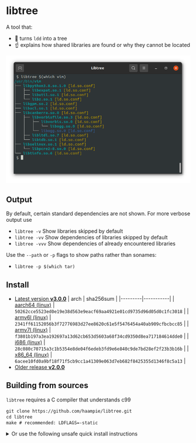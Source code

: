 # libtree

A tool that:
- :deciduous_tree: turns `ldd` into a tree
- :point_up: explains how shared libraries are found or why they cannot be located

![Screenshot of libtree](doc/screenshot.png)


## Output

By default, certain standard dependencies are not shown. For more verbose output use

-  `libtree -v`             Show libraries skipped by default
-  `libtree -vv`            Show dependencies of libraries skipped by default
-  `libtree -vvv`           Show dependencies of already encountered libraries

Use the `--path` or `-p` flags to show paths rather than sonames:

- `libtree -p $(which tar)`


## Install

- [Latest version **v3.0.0**](https://github.com/haampie/libtree/releases/tag/v3.0.0)
  | arch    | sha256sum |
  |---------|-----------|
  | [aarch64 (linux)](https://github.com/haampie/libtree/releases/download/v3.0.0/libtree_aarch64) | `50262cce5523ed0e19e38d563e9eacf69aa4921e01cd9735d96d05d0c1fc3018` |
  | [armv6l (linux)](https://github.com/haampie/libtree/releases/download/v3.0.0/libtree_armv6l) | `2341ff61152056b3f72776983d27ee8620c61e5f5476454a40ab909cfbcbcc85` |
  | [armv7l (linux)](https://github.com/haampie/libtree/releases/download/v3.0.0/libtree_armv7l) | `f3801b197a3ea192697a13d62cb653d5603a68f34cd9350d8ea717184614dde0` |
  | [i686 (linux)](https://github.com/haampie/libtree/releases/download/v3.0.0/libtree_i686) | `28c080c70715a3c1b5354e8de04f6edeb3fd9e6e840c9de7bd28ef2f23b3b16b` |
  | [x86_64 (linux)](https://github.com/haampie/libtree/releases/download/v3.0.0/libtree_x86_64) | `6acee10fd0a9bf18f71f5cb9cc1a41309e063d7eb682f8425355d1346f8c5a13` | 
- [Older release **v2.0.0**](https://github.com/haampie/libtree/releases/tag/v2.0.0)


## Building from sources

`libtree` requires a C compiler that understands c99

```
git clone https://github.com/haampie/libtree.git
cd libtree
make # recommended: LDFLAGS=-static
```

<details>
<summary>Or use the following unsafe quick install instructions</summary>

```
curl -Lfs https://raw.githubusercontent.com/haampie/libtree/master/libtree.c | ${CC:-cc} -o libtree -x c - -std=c99 -D_FILE_OFFSET_BITS=64
```
</details>
